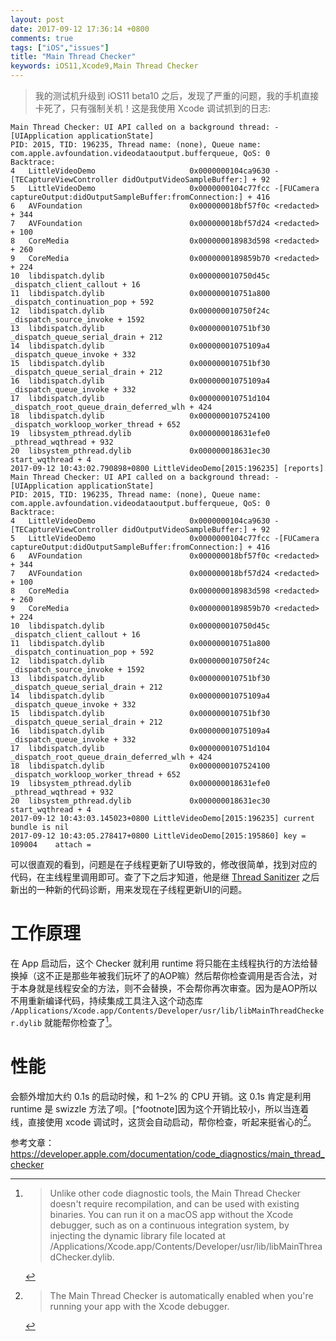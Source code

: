 ```yaml
---
layout: post
date: 2017-09-12 17:36:14 +0800
comments: true
tags: ["iOS","issues"]
title: "Main Thread Checker"
keywords: iOS11,Xcode9,Main Thread Checker
---
```


> 我的测试机升级到 iOS11 beta10 之后，发现了严重的问题，我的手机直接卡死了，只有强制关机！这是我使用 Xcode 调试抓到的日志:

```
Main Thread Checker: UI API called on a background thread: -[UIApplication applicationState]
PID: 2015, TID: 196235, Thread name: (none), Queue name: com.apple.avfoundation.videodataoutput.bufferqueue, QoS: 0
Backtrace:
4   LittleVideoDemo                     0x0000000104ca9630 -[TECaptureViewController didOutputVideoSampleBuffer:] + 92
5   LittleVideoDemo                     0x0000000104c77fcc -[FUCamera captureOutput:didOutputSampleBuffer:fromConnection:] + 416
6   AVFoundation                        0x000000018bf57f0c <redacted> + 344
7   AVFoundation                        0x000000018bf57d24 <redacted> + 100
8   CoreMedia                           0x000000018983d598 <redacted> + 260
9   CoreMedia                           0x0000000189859b70 <redacted> + 224
10  libdispatch.dylib                   0x000000010750d45c _dispatch_client_callout + 16
11  libdispatch.dylib                   0x000000010751a800 _dispatch_continuation_pop + 592
12  libdispatch.dylib                   0x000000010750f24c _dispatch_source_invoke + 1592
13  libdispatch.dylib                   0x000000010751bf30 _dispatch_queue_serial_drain + 212
14  libdispatch.dylib                   0x00000001075109a4 _dispatch_queue_invoke + 332
15  libdispatch.dylib                   0x000000010751bf30 _dispatch_queue_serial_drain + 212
16  libdispatch.dylib                   0x00000001075109a4 _dispatch_queue_invoke + 332
17  libdispatch.dylib                   0x000000010751d104 _dispatch_root_queue_drain_deferred_wlh + 424
18  libdispatch.dylib                   0x0000000107524100 _dispatch_workloop_worker_thread + 652
19  libsystem_pthread.dylib             0x000000018631efe0 _pthread_wqthread + 932
20  libsystem_pthread.dylib             0x000000018631ec30 start_wqthread + 4
2017-09-12 10:43:02.790898+0800 LittleVideoDemo[2015:196235] [reports] Main Thread Checker: UI API called on a background thread: -[UIApplication applicationState]
PID: 2015, TID: 196235, Thread name: (none), Queue name: com.apple.avfoundation.videodataoutput.bufferqueue, QoS: 0
Backtrace:
4   LittleVideoDemo                     0x0000000104ca9630 -[TECaptureViewController didOutputVideoSampleBuffer:] + 92
5   LittleVideoDemo                     0x0000000104c77fcc -[FUCamera captureOutput:didOutputSampleBuffer:fromConnection:] + 416
6   AVFoundation                        0x000000018bf57f0c <redacted> + 344
7   AVFoundation                        0x000000018bf57d24 <redacted> + 100
8   CoreMedia                           0x000000018983d598 <redacted> + 260
9   CoreMedia                           0x0000000189859b70 <redacted> + 224
10  libdispatch.dylib                   0x000000010750d45c _dispatch_client_callout + 16
11  libdispatch.dylib                   0x000000010751a800 _dispatch_continuation_pop + 592
12  libdispatch.dylib                   0x000000010750f24c _dispatch_source_invoke + 1592
13  libdispatch.dylib                   0x000000010751bf30 _dispatch_queue_serial_drain + 212
14  libdispatch.dylib                   0x00000001075109a4 _dispatch_queue_invoke + 332
15  libdispatch.dylib                   0x000000010751bf30 _dispatch_queue_serial_drain + 212
16  libdispatch.dylib                   0x00000001075109a4 _dispatch_queue_invoke + 332
17  libdispatch.dylib                   0x000000010751d104 _dispatch_root_queue_drain_deferred_wlh + 424
18  libdispatch.dylib                   0x0000000107524100 _dispatch_workloop_worker_thread + 652
19  libsystem_pthread.dylib             0x000000018631efe0 _pthread_wqthread + 932
20  libsystem_pthread.dylib             0x000000018631ec30 start_wqthread + 4
2017-09-12 10:43:03.145023+0800 LittleVideoDemo[2015:196235] current bundle is nil
2017-09-12 10:43:05.278417+0800 LittleVideoDemo[2015:195860] key = 109004    attach =
```

可以很直观的看到，问题是在子线程更新了UI导致的，修改很简单，找到对应的代码，在主线程里调用即可。查了下之后才知道，他是继 [Thread Sanitizer](https://developer.apple.com/documentation/code_diagnostics/thread_sanitizer) 之后新出的一种新的代码诊断，用来发现在子线程更新UI的问题。

# 工作原理

在 App 启动后，这个 Checker 就利用 runtime 将只能在主线程执行的方法给替换掉（这不正是那些年被我们玩坏了的AOP嘛）然后帮你检查调用是否合法，对于本身就是线程安全的方法，则不会替换，不会帮你再次审查。因为是AOP所以不用重新编译代码，持续集成工具注入这个动态库 `/Applications/Xcode.app/Contents/Developer/usr/lib/libMainThreadChecker.dylib` 就能帮你检查了[^Note]。

# 性能

会额外增加大约 0.1s 的启动时候，和 1–2% 的 CPU 开销。这 0.1s 肯定是利用 runtime 是 swizzle 方法了呗。[^footnote]因为这个开销比较小，所以当连着线，直接使用 xcode 调试时，这货会自动启动，帮你检查，听起来挺省心的[^debugger]。

参考文章：[https://developer.apple.com/documentation/code_diagnostics/main_thread_checker ](https://developer.apple.com/documentation/code_diagnostics/main_thread_checker )


[^Note]:
	> Unlike other code diagnostic tools, the Main Thread Checker doesn't require recompilation, and can be used with existing binaries. You can run it on a macOS app without the Xcode debugger, such as on a continuous integration system, by injecting the dynamic library file located at /Applications/Xcode.app/Contents/Developer/usr/lib/libMainThreadChecker.dylib.

[^debugger]: 
	> The Main Thread Checker is automatically enabled when you're running your app with the Xcode debugger.